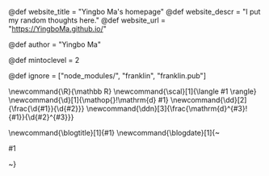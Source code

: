 <!--
Add here global page variables to use throughout your
website.
The website_* must be defined for the RSS to work
-->
@def website_title = "Yingbo Ma's homepage"
@def website_descr = "I put my random thoughts here."
@def website_url   = "https://YingboMa.github.io/"

@def author = "Yingbo Ma"

@def mintoclevel = 2

<!--
Add here files or directories that should be ignored by Franklin, otherwise
these files might be copied and, if markdown, processed by Franklin which
you might not want. Indicate directories by ending the name with a `/`.
-->
@def ignore = ["node_modules/", "franklin", "franklin.pub"]

<!--
Add here global latex commands to use throughout your
pages. It can be math commands but does not need to be.
For instance:
* \newcommand{\phrase}{This is a long phrase to copy.}
-->
\newcommand{\R}{\mathbb R}
\newcommand{\scal}[1]{\langle #1 \rangle}
\newcommand{\d}[1]{\mathop{}\!\mathrm{d} #1}
\newcommand{\dd}[2]{\frac{\d{#1}}{\d{#2}}}
\newcommand{\ddn}[3]{\frac{\mathrm{d}^{#3}\!{#1}}{\d{#2}^{#3}}}

\newcommand{\blogtitle}[1]{\#1}
\newcommand{\blogdate}[1]{~~~<p><span class="blog-date">#1</span></p>~~~}
